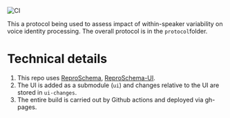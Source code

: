![CI](https://github.com/sensein/covid19/workflows/CI/badge.svg)


This a protocol being used to assess impact of within-speaker variability on voice identity processing. 
The overall protocol is in the `protocol`folder.

# Technical details

1. This repo uses [ReproSchema](https://github.com/ReproNim/reproschema/),
[ReproSchema-UI](https://github.com/ReproNim/reproschema-ui/).
2. The UI is added as a submodule (`ui`) and changes relative to the UI are stored 
in `ui-changes`.
3. The entire build is carried out by Github actions and deployed via gh-pages.

